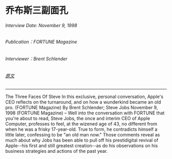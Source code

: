 # 乔布斯三副面孔

###### Interview Date: November 9, 1998
###### Publication：FORTUNE Magazine
###### Interviewer：Brent Schlender
###### [原文](https://archive.fortune.com/magazines/fortune/fortune_archive/1998/11/09/250880/index.htm)
---

The Three Faces Of Steve In this exclusive, personal conversation, Apple's CEO reflects on the turnaround, and on how a wunderkind became an old pro.
(FORTUNE Magazine)
By Brent Schlender; Steve Jobs
November 9, 1998
(FORTUNE Magazine) – Well into the conversation with FORTUNE that you're about to read, Steve Jobs, the once and interim CEO of Apple Computer, professes to feel, at the wizened age of 43, no different from when he was a frisky 17-year-old. True to form, he contradicts himself a little later, confessing to be "an old man now." Those comments reveal as much about why Jobs has been able to pull off his prestidigital revival of Apple--his first and still greatest creation--as do his observations on his business strategies and actions of the past year.
